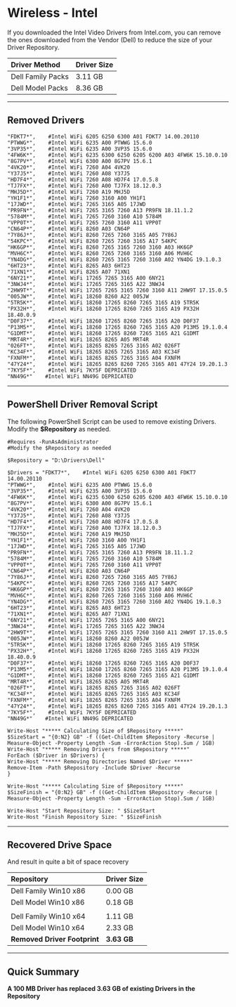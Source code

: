 # Wireless - Intel

If you downloaded the Intel Video Drivers from Intel.com, you can remove the ones downloaded from the Vendor \(Dell\) to reduce the size of your Driver Repository.

| Driver Method | Driver Size |
| :--- | :--- |
| Dell Family Packs | 3.11 GB |
| Dell Model Packs | 8.36 GB |

---

## Removed Drivers

```
"FDKT7*",    #Intel WiFi 6205 6250 6300 A01 FDKT7 14.00.20110
"PTWWG*",    #Intel WiFi 6235 A00 PTWWG 15.6.0
"3VP35*",    #Intel WiFi 6235 A00 3VP35 15.6.0
"4FW6K*",    #Intel WiFi 6235 6300 6250 6205 6200 A03 4FW6K 15.10.0.10
"8G7PV*",    #Intel WiFi 6300 A00 8G7PV 15.6.1
"4VK20*",    #Intel WiFi 7260 A04 4VK20
"Y37J5*",    #Intel WiFi 7260 A08 Y37J5
"HD7F4*",    #Intel WiFi 7260 A08 HD7F4 17.0.5.8
"TJ7FX*",    #Intel WiFi 7260 A00 TJ7FX 18.12.0.3
"MHJ5D*",    #Intel WiFi 7260 A19 MHJ5D
"YH1F1*",    #Intel WiFi 7260 3160 A00 YH1F1
"17JWD*",    #Intel WiFi 7265 3165 A05 17JWD
"PR9FN*",    #Intel WiFi 7265 3165 7260 A13 PR9FN 18.11.1.2
"5784M*",    #Intel WiFi 7265 7260 3160 A10 5784M
"VPP0T*",    #Intel WiFi 7265 7260 3160 A11 VPP0T
"CN64P*",    #Intel WiFi 8260 A03 CN64P
"7Y86J*",    #Intel WiFi 8260 7265 7260 3165 A05 7Y86J
"54KPC*",    #Intel WiFi 8260 7265 7260 3165 A17 54KPC
"HK6GP*",    #Intel WiFi 8260 7265 3165 7260 3160 A03 HK6GP
"MVH6C*",    #Intel WiFi 8260 7265 7260 3165 3160 A06 MVH6C
"YN4DG*",    #Intel WiFi 8260 7265 3165 7260 3160 A02 YN4DG 19.1.0.3
"6HT23*",    #Intel WiFi 8265 A03 6HT23
"71XN1*",    #Intel WiFi 8265 A07 71XN1
"6NY21*",    #Intel WiFi 17265 7265 3165 A00 6NY21
"3NWJ4*",    #Intel WiFi 17265 7265 3165 A22 3NWJ4
"2HW9T*",    #Intel WiFi 17265 7265 3165 7260 3160 A11 2HW9T 17.15.0.5
"005JW*",    #Intel WiFi 18260 8260 A22 005JW
"5TR5K*",    #Intel WiFi 18260 17265 8260 7265 3165 A19 5TR5K
"PX32H*",    #Intel WiFi 18260 17265 8260 7265 3165 A19 PX32H 18.40.0.9
"D0F37*",    #Intel WiFi 18260 17265 8260 7265 3165 A20 D0F37
"P13M5*",    #Intel WiFi 18260 17265 8260 7265 3165 A20 P13M5 19.1.0.4
"G1DMT*",    #Intel WiFi 18260 17265 8260 7265 3165 A21 G1DMT
"MRT4R*",    #Intel WiFi 18265 8265 A05 MRT4R
"026FT*",    #Intel WiFi 18265 8265 7265 3165 A02 026FT
"KC34F*",    #Intel WiFi 18265 8265 7265 3165 A03 KC34F
"FXNFM*",    #Intel WiFi 18265 8265 7265 3165 A04 FXNFM
"47Y24*",    #Intel WiFi 18265 8265 8260 7265 3165 A01 47Y24 19.20.1.3
"7KY5F*",    #Intel WiFi 7KY5F DEPRICATED
"NN49G*"    #Intel WiFi NN49G DEPRICATED
```

---

## PowerShell Driver Removal Script

The following PowerShell Script can be used to remove existing Drivers.  Modify the **$Repository** as needed.

```
#Requires -RunAsAdministrator
#Modify the $Repository as needed

$Repository = "D:\Drivers\Dell"

$Drivers = "FDKT7*",    #Intel WiFi 6205 6250 6300 A01 FDKT7 14.00.20110
"PTWWG*",    #Intel WiFi 6235 A00 PTWWG 15.6.0
"3VP35*",    #Intel WiFi 6235 A00 3VP35 15.6.0
"4FW6K*",    #Intel WiFi 6235 6300 6250 6205 6200 A03 4FW6K 15.10.0.10
"8G7PV*",    #Intel WiFi 6300 A00 8G7PV 15.6.1
"4VK20*",    #Intel WiFi 7260 A04 4VK20
"Y37J5*",    #Intel WiFi 7260 A08 Y37J5
"HD7F4*",    #Intel WiFi 7260 A08 HD7F4 17.0.5.8
"TJ7FX*",    #Intel WiFi 7260 A00 TJ7FX 18.12.0.3
"MHJ5D*",    #Intel WiFi 7260 A19 MHJ5D
"YH1F1*",    #Intel WiFi 7260 3160 A00 YH1F1
"17JWD*",    #Intel WiFi 7265 3165 A05 17JWD
"PR9FN*",    #Intel WiFi 7265 3165 7260 A13 PR9FN 18.11.1.2
"5784M*",    #Intel WiFi 7265 7260 3160 A10 5784M
"VPP0T*",    #Intel WiFi 7265 7260 3160 A11 VPP0T
"CN64P*",    #Intel WiFi 8260 A03 CN64P
"7Y86J*",    #Intel WiFi 8260 7265 7260 3165 A05 7Y86J
"54KPC*",    #Intel WiFi 8260 7265 7260 3165 A17 54KPC
"HK6GP*",    #Intel WiFi 8260 7265 3165 7260 3160 A03 HK6GP
"MVH6C*",    #Intel WiFi 8260 7265 7260 3165 3160 A06 MVH6C
"YN4DG*",    #Intel WiFi 8260 7265 3165 7260 3160 A02 YN4DG 19.1.0.3
"6HT23*",    #Intel WiFi 8265 A03 6HT23
"71XN1*",    #Intel WiFi 8265 A07 71XN1
"6NY21*",    #Intel WiFi 17265 7265 3165 A00 6NY21
"3NWJ4*",    #Intel WiFi 17265 7265 3165 A22 3NWJ4
"2HW9T*",    #Intel WiFi 17265 7265 3165 7260 3160 A11 2HW9T 17.15.0.5
"005JW*",    #Intel WiFi 18260 8260 A22 005JW
"5TR5K*",    #Intel WiFi 18260 17265 8260 7265 3165 A19 5TR5K
"PX32H*",    #Intel WiFi 18260 17265 8260 7265 3165 A19 PX32H 18.40.0.9
"D0F37*",    #Intel WiFi 18260 17265 8260 7265 3165 A20 D0F37
"P13M5*",    #Intel WiFi 18260 17265 8260 7265 3165 A20 P13M5 19.1.0.4
"G1DMT*",    #Intel WiFi 18260 17265 8260 7265 3165 A21 G1DMT
"MRT4R*",    #Intel WiFi 18265 8265 A05 MRT4R
"026FT*",    #Intel WiFi 18265 8265 7265 3165 A02 026FT
"KC34F*",    #Intel WiFi 18265 8265 7265 3165 A03 KC34F
"FXNFM*",    #Intel WiFi 18265 8265 7265 3165 A04 FXNFM
"47Y24*",    #Intel WiFi 18265 8265 8260 7265 3165 A01 47Y24 19.20.1.3
"7KY5F*",    #Intel WiFi 7KY5F DEPRICATED
"NN49G*"    #Intel WiFi NN49G DEPRICATED

Write-Host "***** Calculating Size of $Repository *****"
$SizeStart = "{0:N2} GB" -f ((Get-ChildItem $Repository -Recurse | Measure-Object -Property Length -Sum -ErrorAction Stop).Sum / 1GB)
Write-Host "***** Removing Drivers from $Repository *****"
ForEach ($Driver in $Drivers) {
Write-Host "***** Removing Directories Named $Driver *****"
Remove-Item -Path $Repository -Include $Driver -Recurse
}

Write-Host "***** Calculating Size of $Repository *****"
$SizeFinish = "{0:N2} GB" -f ((Get-ChildItem $Repository -Recurse | Measure-Object -Property Length -Sum -ErrorAction Stop).Sum / 1GB)

Write-Host "Start Repository Size: " $SizeStart
Write-Host "Finish Repository Size: " $SizeFinish
```

---

## Recovered Drive Space

And result in quite a bit of space recovery

| Repository | Driver Size |
| :--- | :--- |
| Dell Family Win10 x86 | 0.00 GB |
| Dell Model Win10 x86 | 0.18 GB |
|  |  |
| Dell Family Win10 x64 | 1.11 GB |
| Dell Model Win10 x64 | 2.33 GB |
| **Removed Driver Footprint** | **3.63 GB** |

---

## Quick Summary

**A 100 MB Driver has replaced 3.63 GB of existing Drivers in the Repository**




